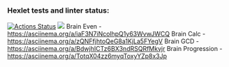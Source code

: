 ### Hexlet tests and linter status:
[![Actions Status](https://github.com/BRODER1CK/python-project-49/workflows/hexlet-check/badge.svg)](https://github.com/BRODER1CK/python-project-49/actions)
<a href="https://codeclimate.com/github/BRODER1CK/python-project-49/maintainability"><img src="https://api.codeclimate.com/v1/badges/bd45a93e6902729e87b0/maintainability" /></a>
Brain Even - https://asciinema.org/a/iaF3N7iNcolhpQ1y63WvwJWCQ
Brain Calc - https://asciinema.org/a/zQNFfjhtoQeG8a1KjLa5FYegV
Brain GCD - https://asciinema.org/a/BdwjhICTz6BX3ndRSQRfMkvjr
Brain Progression - https://asciinema.org/a/TotqX04zz6myqToxyYZp8x3Jp
